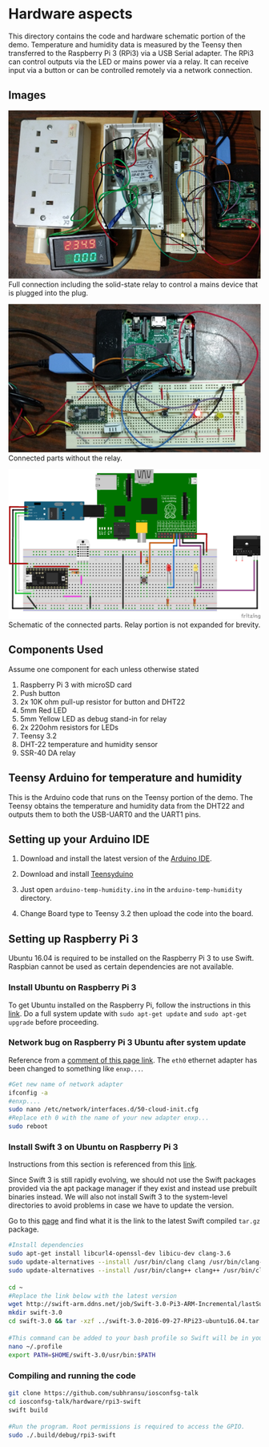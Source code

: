 # Hardware aspects

This directory contains the code and hardware schematic portion of the demo. Temperature and humidity data is measured by the Teensy then transferred to the Raspberry Pi 3 (RPi3) via a USB Serial adapter. The RPi3 can control outputs via the LED or mains power via a relay. It can receive input via a button or can be controlled remotely via a network connection.

## Images

![Screen](connection/top-with-relay.jpg)
Full connection including the solid-state relay to control a mains device that is plugged into the plug.

![Screen](connection/top.jpg)
Connected parts without the relay.

![Screen](connection/iosconfsgiot.png)
Schematic of the connected parts. Relay portion is not expanded for brevity.

## Components Used

Assume one component for each unless otherwise stated

1. Raspberry Pi 3 with microSD card
2. Push button
3. 2x 10K ohm pull-up resistor for button and DHT22
4. 5mm Red LED
5. 5mm Yellow LED as debug stand-in for relay
6. 2x 220ohm resistors for LEDs
7. Teensy 3.2
8. DHT-22 temperature and humidity sensor
9. SSR-40 DA relay

## Teensy Arduino for temperature and humidity

This is the Arduino code that runs on the Teensy portion of the demo. The Teensy obtains the temperature and humidity data from the DHT22 and outputs them to both the USB-UART0 and the UART1 pins.

## Setting up your Arduino IDE

1. Download and install the latest version of the [Arduino IDE](https://www.arduino.cc/en/Main/Software).

2. Download and install [Teensyduino](https://www.pjrc.com/teensy/td_download.html)

3. Just open `arduino-temp-humidity.ino` in the `arduino-temp-humidity` directory.

4. Change Board type to Teensy 3.2 then upload the code into the board.

## Setting up Raspberry Pi 3

Ubuntu 16.04 is required to be installed on the Raspberry Pi 3 to use Swift. Raspbian cannot be used as certain dependencies are not available.

### Install Ubuntu on Raspberry Pi 3

To get Ubuntu installed on the Raspberry Pi, follow the instructions in this [link](https://wiki.ubuntu.com/ARM/RaspberryPi). Do a full system update with `sudo apt-get update` and `sudo apt-get upgrade` before proceeding.

### Network bug on Raspberry Pi 3 Ubuntu after system update

Reference from a [comment of this page link](http://dev.iachieved.it/iachievedit/building-swift-3-0-on-a-raspberry-pi-3/#comment-2072). The `eth0` ethernet adapter has been changed to something like `enxp...`.

```bash
#Get new name of network adapter
ifconfig -a
#enxp....
sudo nano /etc/network/interfaces.d/50-cloud-init.cfg
#Replace eth 0 with the name of your new adapter enxp...
sudo reboot
```

### Install Swift 3 on Ubuntu on Raspberry Pi 3
Instructions from this section is referenced from this [link](http://dev.iachieved.it/iachievedit/swift-3-0-on-raspberry-pi-2-and-3/).

Since Swift 3 is still rapidly evolving, we should not use the Swift packages provided via the apt package manager if they exist and instead use prebuilt binaries instead. We will also not install Swift 3 to the system-level directories to avoid problems in case we have to update the version.

Go to this [page](http://swift-arm.ddns.net/job/Swift-3.0-Pi3-ARM-Incremental/lastSuccessfulBuild/artifact/) and find what it is the link to the latest Swift compiled `tar.gz` package.

```bash
#Install dependencies
sudo apt-get install libcurl4-openssl-dev libicu-dev clang-3.6
sudo update-alternatives --install /usr/bin/clang clang /usr/bin/clang-3.6 100
sudo update-alternatives --install /usr/bin/clang++ clang++ /usr/bin/clang++-3.6 100

cd ~
#Replace the link below with the latest version
wget http://swift-arm.ddns.net/job/Swift-3.0-Pi3-ARM-Incremental/lastSuccessfulBuild/artifact/swift-3.0-2016-09-27-RPi23-ubuntu16.04.tar.gz
mkdir swift-3.0
cd swift-3.0 && tar -xzf ../swift-3.0-2016-09-27-RPi23-ubuntu16.04.tar.gz

#This command can be added to your bash profile so Swift will be in your PATH after a reboot
nano ~/.profile
export PATH=$HOME/swift-3.0/usr/bin:$PATH
```

### Compiling and running the code

```bash
git clone https://github.com/subhransu/iosconfsg-talk
cd iosconfsg-talk/hardware/rpi3-swift
swift build

#Run the program. Root permissions is required to access the GPIO.
sudo ./.build/debug/rpi3-swift
```